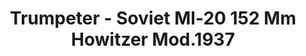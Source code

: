 ---
layout: product
title: "Trumpeter - Soviet Ml-20 152 Mm Howitzer Mod.1937"
price: "4500" 
desc: "N/A"
img_path: "/assets/img/TRU02323.webp"
brand: "N/A"
available: false
special_offer: false
new: false
soon: false
cat: "010000"
subcat: "013400"
subsubcat: "0N/A"
sifra: "TRU02323"
popular: false
spec: false
---